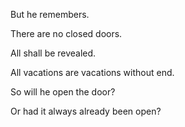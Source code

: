 But he remembers.

There are no closed doors.

All shall be revealed.

All vacations are vacations without end.

So will he open the door?

Or had it always already been open?
